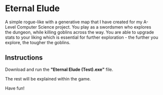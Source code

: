 # Eternal Elude
A simple rogue-like with a generative map that I have created for my A-Level Computer Science project. You play as a swordsmen who explores the dungeon, while killing goblins across the way. You are able to upgrade stats to your liking which is essential for further exploration - the further you explore, the tougher the goblins.

## Instructions
Download and run the **"Eternal Elude (Test).exe"** file.

The rest will be explained within the game.

Have fun!
